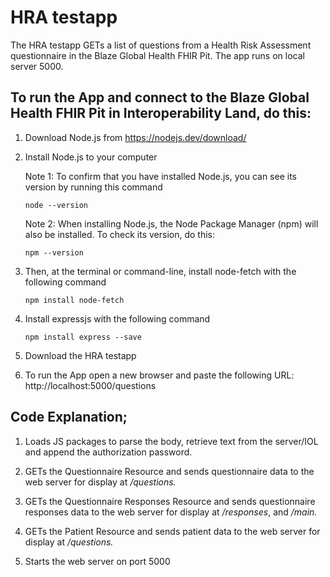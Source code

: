 # HRA testapp

The HRA testapp GETs a list of questions from a Health Risk Assessment questionnaire in the Blaze Global Health FHIR Pit. The app runs on local server 5000.

## To run the App and connect to the Blaze Global Health FHIR Pit in Interoperability Land, do this:

 1. Download Node.js from https://nodejs.dev/download/
 
 3. Install Node.js to your computer
 
    Note 1: To confirm that you have installed Node.js, you can see its version by running this command
    
    ```
    node --version
    ```
    
    Note 2: When installing Node.js, the Node Package Manager (npm) will also be installed. To check its version, do this:
    
    ```
    npm --version
    ```
 
 2. Then, at the terminal or command-line, install node-fetch with the following command
    
    ```
    npm install node-fetch
    ```
  
 3. Install expressjs with the following command

    ```
    npm install express --save
    ```
  
 4. Download the HRA testapp
 
 6. To run the App open a new browser and paste the following URL: http://localhost:5000/questions
  
## Code Explanation;

1. Loads JS packages to parse the body, retrieve text from the server/IOL and append the authorization password. 

2. GETs the Questionnaire Resource and sends questionnaire data to the web server for display at */questions.*

3. GETs the Questionnaire Responses Resource and sends questionnaire responses data to the web server for display at */responses*, and */main.*

4. GETs the Patient Resource and sends patient data to the web server for display at */questions.*

5. Starts the web server on port 5000

